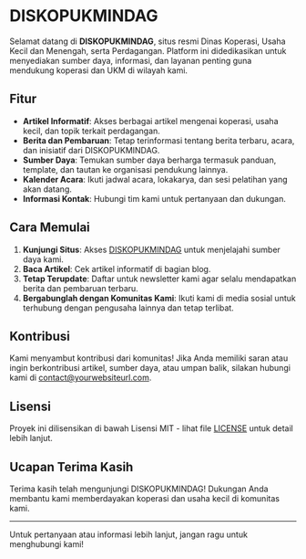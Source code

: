 # DISKOPUKMINDAG

Selamat datang di **DISKOPUKMINDAG**, situs resmi Dinas Koperasi, Usaha Kecil dan Menengah, serta Perdagangan. Platform ini didedikasikan untuk menyediakan sumber daya, informasi, dan layanan penting guna mendukung koperasi dan UKM di wilayah kami.

## Fitur

- **Artikel Informatif**: Akses berbagai artikel mengenai koperasi, usaha kecil, dan topik terkait perdagangan.
- **Berita dan Pembaruan**: Tetap terinformasi tentang berita terbaru, acara, dan inisiatif dari DISKOPUKMINDAG.
- **Sumber Daya**: Temukan sumber daya berharga termasuk panduan, template, dan tautan ke organisasi pendukung lainnya.
- **Kalender Acara**: Ikuti jadwal acara, lokakarya, dan sesi pelatihan yang akan datang.
- **Informasi Kontak**: Hubungi tim kami untuk pertanyaan dan dukungan.

## Cara Memulai

1. **Kunjungi Situs**: Akses [DISKOPUKMINDAG](http://yourwebsiteurl.com) untuk menjelajahi sumber daya kami.
2. **Baca Artikel**: Cek artikel informatif di bagian blog.
3. **Tetap Terupdate**: Daftar untuk newsletter kami agar selalu mendapatkan berita dan pembaruan terbaru.
4. **Bergabunglah dengan Komunitas Kami**: Ikuti kami di media sosial untuk terhubung dengan pengusaha lainnya dan tetap terlibat.

## Kontribusi

Kami menyambut kontribusi dari komunitas! Jika Anda memiliki saran atau ingin berkontribusi artikel, sumber daya, atau umpan balik, silakan hubungi kami di [contact@yourwebsiteurl.com](mailto:contact@yourwebsiteurl.com).

## Lisensi

Proyek ini dilisensikan di bawah Lisensi MIT - lihat file [LICENSE](LICENSE) untuk detail lebih lanjut.

## Ucapan Terima Kasih

Terima kasih telah mengunjungi DISKOPUKMINDAG! Dukungan Anda membantu kami memberdayakan koperasi dan usaha kecil di komunitas kami.

---

Untuk pertanyaan atau informasi lebih lanjut, jangan ragu untuk menghubungi kami!
